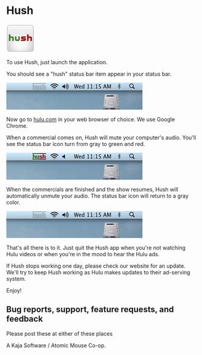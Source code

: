 # Hush 


![logo](https://github.com/danchoi/hush/raw/master/Readme.rtfd/hush_logo.png)



To use Hush, just launch the application. 

You should see a "hush" status bar item appear in your status bar.

![running](https://github.com/danchoi/hush/raw/master/screenshots/readme_status_bar_sshot_RUNNING.png)

Now go to [hulu.com](http://hulu.com) in your web browser of choice. We use Google Chrome.

When a commercial comes on, Hush will mute your computer's audio. You'll see the status bar icon turn from gray to green and red. 

![muting](https://github.com/danchoi/hush/raw/master/screenshots/readme_status_bar_sshot_MUTING.png)

When the commercials are finished and the show resumes, Hush will automatically unmute your audio. The status bar icon will return to a gray color.

![running](https://github.com/danchoi/hush/raw/master/screenshots/readme_status_bar_sshot_RUNNING.png)

That's all there is to it. Just quit the Hush app when you're not watching Hulu videos or when you're in the mood to hear the Hulu ads.

If Hush stops working one day, please check our website for an update. We'll try to keep Hush working as Hulu makes updates to their ad-serving system. 

Enjoy!


## Bug reports, support, feature requests, and feedback

Please post these  at either of these places


A Kaja Software / Atomic Mouse Co-op.



